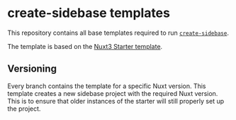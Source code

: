 # create-sidebase templates

This repository contains all base templates required to run [`create-sidebase`](https://github.com/sidebase/create-sidebase).

The template is based on the [Nuxt3 Starter template](https://github.com/nuxt/starter/tree/v3).

## Versioning

Every branch contains the template for a specific Nuxt version. This template creates a new sidebase project with the required Nuxt version. This is to ensure that older instances of the starter will still properly set up the project.
